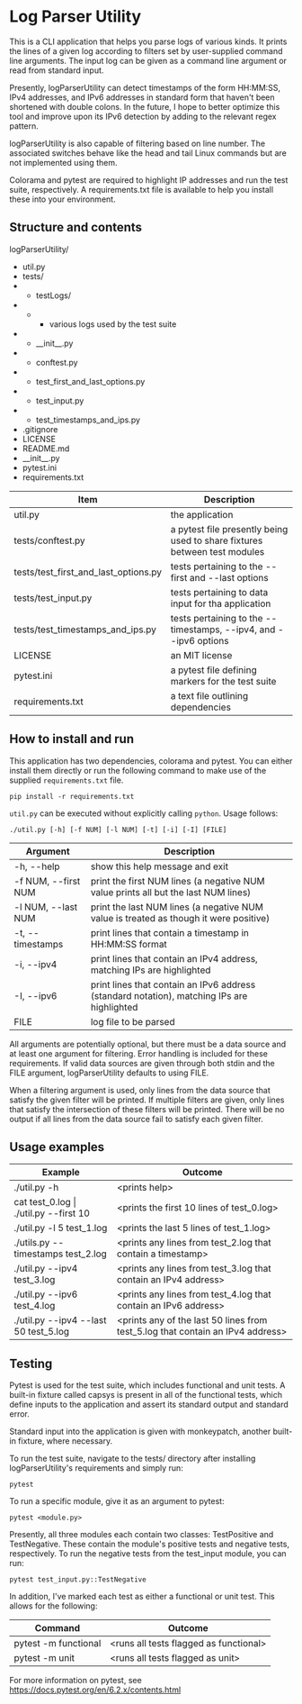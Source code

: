 # Log Parser Utility

This is a CLI application that helps you parse logs of various kinds. It prints the lines of a given log according to filters set by user-supplied command line arguments. The input log can be given as a command line argument or read from standard input. 

Presently, logParserUtility can detect timestamps of the form HH:MM:SS, IPv4 addresses, and IPv6 addresses in standard form that haven't been shortened with double colons. In the future, I hope to better optimize this tool and improve upon its IPv6 detection by adding to the relevant regex pattern. 

logParserUtility is also capable of filtering based on line number. The associated switches behave like the head and tail Linux commands but are not implemented using them. 

Colorama and pytest are required to highlight IP addresses and run the test suite, respectively. A requirements.txt file is available to help you install these into your environment.  

## Structure and contents

logParserUtility/
- util.py
- tests/
- - testLogs/
- - - various logs used by the test suite
- - \_\_init\_\_.py
- - conftest.py
- - test_first_and_last_options.py
- - test_input.py
- - test_timestamps_and_ips.py
- .gitignore
- LICENSE
- README.md
- \_\_init\_\_.py
- pytest.ini
- requirements.txt

| Item | Description |
| ------------- | ------------- |
| util.py | the application |
| tests/conftest.py | a pytest file presently being used to share fixtures between test modules |
| tests/test_first_and_last_options.py | tests pertaining to the --first and --last options |
| tests/test_input.py | tests pertaining to data input for tha application |
| tests/test_timestamps_and_ips.py | tests pertaining to the --timestamps, --ipv4, and --ipv6 options |
| LICENSE | an MIT license |
| pytest.ini | a pytest file defining markers for the test suite |
| requirements.txt | a text file outlining dependencies |

## How to install and run

This application has two dependencies, colorama and pytest. You can either install them directly or run the following command to make use of the supplied `requirements.txt` file. 

`pip install -r requirements.txt`

`util.py` can be executed without explicitly calling `python`. Usage follows: 

`./util.py [-h] [-f NUM] [-l NUM] [-t] [-i] [-I] [FILE]`

| Argument | Description |
| ------------- | ------------- |
| -h, --help | show this help message and exit |
| -f NUM, --first NUM | print the first NUM lines (a negative NUM value prints all but the last NUM lines) |
| -l NUM, --last NUM | print the last NUM lines (a negative NUM value is treated as though it were positive) |
| -t, --timestamps | print lines that contain a timestamp in HH:MM:SS format |
| -i, --ipv4 | print lines that contain an IPv4 address, matching IPs are highlighted |
| -I, --ipv6 | print lines that contain an IPv6 address (standard notation), matching IPs are highlighted |
| FILE | log file to be parsed |

All arguments are potentially optional, but there must be a data source and at least one argument for filtering. Error handling is included for these requirements. If valid data sources are given through both stdin and the FILE argument, logParserUtility defaults to using FILE. 

When a filtering argument is used, only lines from the data source that satisfy the given filter will be printed. If multiple filters are given, only lines that satisfy the intersection of these filters will be printed. There will be no output if all lines from the data source fail to satisfy each given filter. 

## Usage examples

| Example | Outcome |
| ------------- | ------------- |
| ./util.py -h | \<prints help\> |
| cat test_0.log \| ./util.py --first 10 | \<prints the first 10 lines of test_0.log\> |
| ./util.py -l 5 test_1.log | \<prints the last 5 lines of test_1.log\> |
| ./utils.py --timestamps test_2.log | \<prints any lines from test_2.log that contain a timestamp\> |
| ./util.py --ipv4 test_3.log | \<prints any lines from test_3.log that contain an IPv4 address\> |
| ./util.py --ipv6 test_4.log | \<prints any lines from test_4.log that contain an IPv6 address\> |
| ./util.py --ipv4 --last 50 test_5.log | \<prints any of the last 50 lines from test_5.log that contain an IPv4 address\> |

## Testing

Pytest is used for the test suite, which includes functional and unit tests. A built-in fixture called capsys is present in all of the functional tests, which define inputs to the application and assert its standard output and standard error. 

Standard input into the application is given with monkeypatch, another built-in fixture, where necessary. 

To run the test suite, navigate to the tests/ directory after installing logParserUtility's requirements and simply run: 

`pytest`

To run a specific module, give it as an argument to pytest: 

`pytest <module.py>`

Presently, all three modules each contain two classes: TestPositive and TestNegative. These contain the module's positive tests and negative tests, respectively. To run the negative tests from the test_input module, you can run: 

`pytest test_input.py::TestNegative`

In addition, I've marked each test as either a functional or unit test. This allows for the following: 

| Command | Outcome |
| ------------- | ------------- |
| pytest -m functional | \<runs all tests flagged as functional\> |
| pytest -m unit | \<runs all tests flagged as unit\> |

For more information on pytest, see https://docs.pytest.org/en/6.2.x/contents.html
